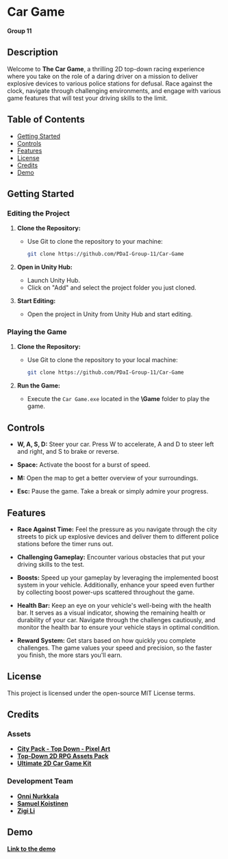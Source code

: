 # Car Game
**Group 11**

## Description

Welcome to **The Car Game**, a thrilling 2D top-down racing experience where you take on the role of a daring driver on a mission to deliver explosive devices to various police stations for defusal. Race against the clock, navigate through challenging environments, and engage with various game features that will test your driving skills to the limit.

## Table of Contents

- [Getting Started](#getting-started)
- [Controls](#controls)
- [Features](#features)
- [License](#license)
- [Credits](#credits)
- [Demo](#demo)

## Getting Started

### Editing the Project

1. **Clone the Repository:**
   - Use Git to clone the repository to your machine:
     ```bash
     git clone https://github.com/PDaI-Group-11/Car-Game
     ```

2. **Open in Unity Hub:**
   - Launch Unity Hub.
   - Click on "Add" and select the project folder you just cloned.

3. **Start Editing:**
   - Open the project in Unity from Unity Hub and start editing.

### Playing the Game

1. **Clone the Repository:**
   - Use Git to clone the repository to your local machine:
     ```bash
     git clone https://github.com/PDaI-Group-11/Car-Game
     ```

2. **Run the Game:**
   - Execute the `Car Game.exe` located in the **\Game** folder to play the game.

## Controls

- **W, A, S, D:** Steer your car. Press W to accelerate, A and D to steer left and right, and S to brake or reverse.

- **Space:** Activate the boost for a burst of speed.

- **M:** Open the map to get a better overview of your surroundings.

- **Esc:** Pause the game. Take a break or simply admire your progress.

## Features

- **Race Against Time:** Feel the pressure as you navigate through the city streets to pick up explosive devices and deliver them to different police stations before the timer runs out.

- **Challenging Gameplay:** Encounter various obstacles that put your driving skills to the test.

- **Boosts:** Speed up your gameplay by leveraging the implemented boost system in your vehicle. Additionally, enhance your speed even further by collecting boost power-ups scattered throughout the game.

- **Health Bar:** Keep an eye on your vehicle's well-being with the health bar. It serves as a visual indicator, showing the remaining health or durability of your car. Navigate through the challenges cautiously, and monitor the health bar to ensure your vehicle stays in optimal condition.

- **Reward System:** Get stars based on how quickly you complete challenges. The game values your speed and precision, so the faster you finish, the more stars you'll earn.


## License

This project is licensed under the open-source MIT License terms.

## Credits

### Assets

- **[City Pack - Top Down - Pixel Art](https://assetstore.unity.com/packages/2d/textures-materials/city-pack-top-down-pixel-art-195403)**
- **[Top-Down 2D RPG Assets Pack](https://assetstore.unity.com/packages/2d/characters/top-down-2d-rpg-assets-pack-188718)**
- **[Ultimate 2D Car Game Kit](https://assetstore.unity.com/packages/templates/packs/ultimate-2d-car-game-kit-160283)**

### Development Team
- **[Onni Nurkkala](https://github.com/OnniNurkkala)**
- **[Samuel Koistinen](https://github.com/SamuelKoistinen)**
- **[Zigi Li](https://github.com/ZiqiLi28)**

## Demo
**[Link to the demo](https://www.youtube.com/watch?v=g22Fks__bvk)**
